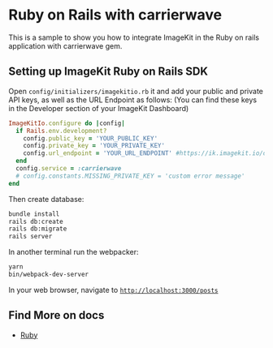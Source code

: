 # Ruby on Rails with carrierwave

This is a sample to show you how to integrate ImageKit in the Ruby on rails application with carrierwave gem.

## Setting up ImageKit Ruby on Rails SDK

Open `config/initializers/imagekitio.rb` it and add your public and private API keys, as well as the URL Endpoint as follows: (You can find these keys in the Developer section of your ImageKit Dashboard)

```ruby
ImageKitIo.configure do |config|
  if Rails.env.development?
    config.public_key = 'YOUR_PUBLIC_KEY'
    config.private_key = 'YOUR_PRIVATE_KEY'
    config.url_endpoint = 'YOUR_URL_ENDPOINT' #https://ik.imagekit.io/dgn23df2n
  end
  config.service = :carrierwave
  # config.constants.MISSING_PRIVATE_KEY = 'custom error message'
end

```
Then create database:
```bash
bundle install
rails db:create
rails db:migrate
rails server
```
In another terminal run the webpacker:
```bash
yarn 
bin/webpack-dev-server
```

In your web browser, navigate to [`http://localhost:3000/posts`](http://localhost:3000/posts)


## **Find More on docs**

* [Ruby](ghttps://docs.imagekit.io/getting-started/quickstart-guides/ruby)
